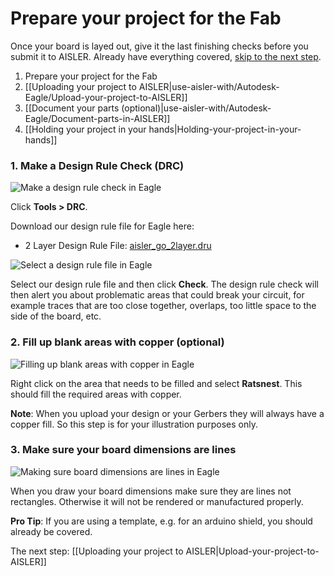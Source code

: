 <!-- --- title: Using Fritzing with AISLER: Prepare your project for the Fab -->
# Prepare your project for the Fab #
Once your board is layed out, give it the last finishing checks before you submit it to AISLER. Already have everything covered, [skip to the next step](Upload-your-project-to-AISLER).

1. Prepare your project for the Fab
2. [[Uploading your project to AISLER|use-aisler-with/Autodesk-Eagle/Upload-your-project-to-AISLER]]
3. [[Document your parts (optional)|use-aisler-with/Autodesk-Eagle/Document-parts-in-AISLER]]
4. [[Holding your project in your hands|Holding-your-project-in-your-hands]]

### 1. Make a Design Rule Check (DRC) ###
![Make a design rule check in Eagle](assets/design-rule-check.png)

Click **Tools > DRC**.

Download our design rule file for Eagle here:

- 2 Layer Design Rule File: [aisler_go_2layer.dru](https://github.com/AislerHQ/aisler-support/raw/master/aisler_go_2layer.dru)

![Select a design rule file in Eagle](assets/select_design_rule_file.png)

Select our design rule file and then click **Check**. The design rule check will then alert you about problematic areas that could break your circuit, for example traces that are too close together, overlaps, too little space to the side of the board, etc.


### 2. Fill up blank areas with copper (optional) ###
![Filling up blank areas with copper in Eagle](assets/select-ratsnest.png)

Right click on the area that needs to be filled and select **Ratsnest**. This should fill the required areas with copper.

**Note**: When you upload your design or your Gerbers they will always have a copper fill. So this step is for your illustration purposes only.

### 3. Make sure your board dimensions are lines
![Making sure board dimensions are lines in Eagle](assets/select-lines-for-board-dimensions.png)

When you draw your board dimensions make sure they are lines not rectangles. Otherwise it will not be rendered or manufactured properly.

**Pro Tip**: If you are using a template, e.g. for an arduino shield, you should already be covered.


The next step: [[Uploading your project to AISLER|Upload-your-project-to-AISLER]]
